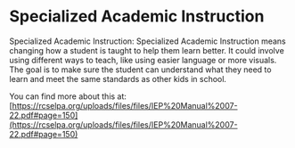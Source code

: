 # Specialized Academic Instruction
Specialized Academic Instruction: Specialized Academic Instruction means changing how a student is taught to help them learn better. It could involve using different ways to teach, like using easier language or more visuals. The goal is to make sure the student can understand what they need to learn and meet the same standards as other kids in school.

You can find more about this at: [https://rcselpa.org/uploads/files/files/IEP%20Manual%2007-22.pdf#page=150](https://rcselpa.org/uploads/files/files/IEP%20Manual%2007-22.pdf#page=150)
